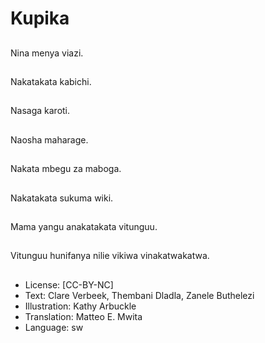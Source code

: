 # Kupika

##
Nina menya viazi.

##
Nakatakata kabichi.

##
Nasaga karoti.

##
Naosha maharage.

##
Nakata mbegu za maboga.

##
Nakatakata sukuma wiki.

##
Mama yangu anakatakata vitunguu.

##
Vitunguu hunifanya nilie vikiwa vinakatwakatwa.

##
* License: [CC-BY-NC]
* Text: Clare Verbeek, Thembani Dladla, Zanele Buthelezi
* Illustration: Kathy Arbuckle
* Translation: Matteo E. Mwita
* Language: sw
